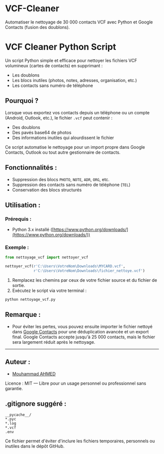 # VCF-Cleaner
Automatiser le nettoyage de 30 000 contacts VCF avec Python et Google Contacts (fusion des doublons).

# VCF Cleaner Python Script

Un script Python simple et efficace pour nettoyer les fichiers VCF volumineux (cartes de contacts) en supprimant :

* Les doublons
* Les blocs inutiles (photos, notes, adresses, organisation, etc.)
* Les contacts sans numéro de téléphone

## Pourquoi ?

Lorsque vous exportez vos contacts depuis un téléphone ou un compte (Android, Outlook, etc.), le fichier `.vcf` peut contenir :

* Des doublons
* Des pavés base64 de photos
* Des informations inutiles qui alourdissent le fichier

Ce script automatise le nettoyage pour un import propre dans Google Contacts, Outlook ou tout autre gestionnaire de contacts.

## Fonctionnalités :

* Suppression des blocs `PHOTO`, `NOTE`, `ADR`, `ORG`, etc.
* Suppression des contacts sans numéro de téléphone (`TEL`)
* Conservation des blocs structurés

## Utilisation :

### Prérequis :

* Python 3.x installé ([https://www.python.org/downloads/](https://www.python.org/downloads/))

### Exemple :

```python
from nettoyage_vcf import nettoyer_vcf

nettoyer_vcf(r'C:\Users\VotreNom\Downloads\MYCARD.vcf',
             r'C:\Users\VotreNom\Downloads\fichier_nettoye.vcf')
```

1. Remplacez les chemins par ceux de votre fichier source et du fichier de sortie.
2. Exécutez le script via votre terminal :

```bash
python nettoyage_vcf.py
```

## Remarque :

* Pour éviter les pertes, vous pouvez ensuite importer le fichier nettoyé dans [Google Contacts](https://contacts.google.com) pour une déduplication avancée et un export final. Google Contacts accepte jusqu'à 25 000 contacts, mais le fichier sera largement réduit après le nettoyage.

---

## Auteur :

* [Mouhammad AHMED](https://www.linkedin.com/in/mouhammad-ahmed)

Licence : MIT — Libre pour un usage personnel ou professionnel sans garantie.

## .gitignore suggéré :

```
__pycache__/
*.pyc
*.log
*.vcf
.env
```

Ce fichier permet d'éviter d'inclure les fichiers temporaires, personnels ou inutiles dans le dépôt GitHub.



